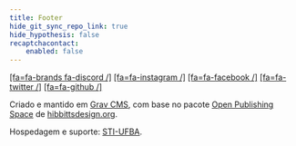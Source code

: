 ```yaml
---
title: Footer
hide_git_sync_repo_link: true
hide_hypothesis: false
recaptchacontact:
    enabled: false
---
```


[[fa=fa-brands fa-discord /]](https://t.me/s/arqueologiadosensivel)  [[fa=fa-instagram /]](https://www.instagram.com/arqueologiadosensivel)  [[fa=fa-facebook /]](https://www.facebook.com/anarqueologicas)  [[fa=fa-twitter /]](https://www.twitter.com/anarqueologias)  [[fa=fa-github /]](https://github.com/marcelorsr/arqueologia)

Criado e mantido em [Grav CMS](http://getgrav.org), com base no pacote [Open Publishing Space](http://learn.hibbittsdesign.org/openpublishingspace) de [hibbittsdesign.org](http://hibbittsdesign.org).

Hospedagem e suporte: [STI-UFBA](https://sti.ufba.br/).
